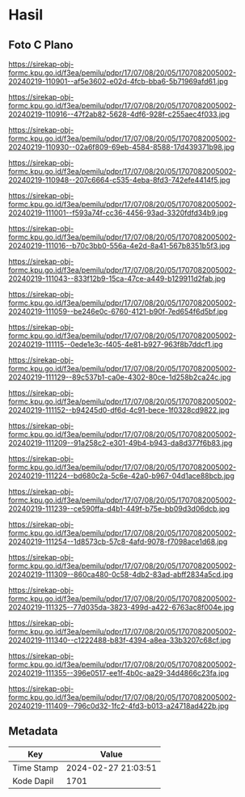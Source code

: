 # Hasil

## Foto C Plano

https://sirekap-obj-formc.kpu.go.id/f3ea/pemilu/pdpr/17/07/08/20/05/1707082005002-20240219-110901--af5e3602-e02d-4fcb-bba6-5b71969afd61.jpg

https://sirekap-obj-formc.kpu.go.id/f3ea/pemilu/pdpr/17/07/08/20/05/1707082005002-20240219-110916--47f2ab82-5628-4df6-928f-c255aec4f033.jpg

https://sirekap-obj-formc.kpu.go.id/f3ea/pemilu/pdpr/17/07/08/20/05/1707082005002-20240219-110930--02a6f809-69eb-4584-8588-17d439371b98.jpg

https://sirekap-obj-formc.kpu.go.id/f3ea/pemilu/pdpr/17/07/08/20/05/1707082005002-20240219-110948--207c6664-c535-4eba-8fd3-742efe4414f5.jpg

https://sirekap-obj-formc.kpu.go.id/f3ea/pemilu/pdpr/17/07/08/20/05/1707082005002-20240219-111001--f593a74f-cc36-4456-93ad-3320fdfd34b9.jpg

https://sirekap-obj-formc.kpu.go.id/f3ea/pemilu/pdpr/17/07/08/20/05/1707082005002-20240219-111016--b70c3bb0-556a-4e2d-8a41-567b8351b5f3.jpg

https://sirekap-obj-formc.kpu.go.id/f3ea/pemilu/pdpr/17/07/08/20/05/1707082005002-20240219-111043--833f12b9-15ca-47ce-a449-b129911d2fab.jpg

https://sirekap-obj-formc.kpu.go.id/f3ea/pemilu/pdpr/17/07/08/20/05/1707082005002-20240219-111059--be246e0c-6760-4121-b90f-7ed654f6d5bf.jpg

https://sirekap-obj-formc.kpu.go.id/f3ea/pemilu/pdpr/17/07/08/20/05/1707082005002-20240219-111115--0ede1e3c-f405-4e81-b927-963f8b7ddcf1.jpg

https://sirekap-obj-formc.kpu.go.id/f3ea/pemilu/pdpr/17/07/08/20/05/1707082005002-20240219-111129--89c537b1-ca0e-4302-80ce-1d258b2ca24c.jpg

https://sirekap-obj-formc.kpu.go.id/f3ea/pemilu/pdpr/17/07/08/20/05/1707082005002-20240219-111152--b94245d0-df6d-4c91-bece-1f0328cd9822.jpg

https://sirekap-obj-formc.kpu.go.id/f3ea/pemilu/pdpr/17/07/08/20/05/1707082005002-20240219-111209--91a258c2-e301-49b4-b943-da8d377f6b83.jpg

https://sirekap-obj-formc.kpu.go.id/f3ea/pemilu/pdpr/17/07/08/20/05/1707082005002-20240219-111224--bd680c2a-5c6e-42a0-b967-04d1ace88bcb.jpg

https://sirekap-obj-formc.kpu.go.id/f3ea/pemilu/pdpr/17/07/08/20/05/1707082005002-20240219-111239--ce590ffa-d4b1-449f-b75e-bb09d3d06dcb.jpg

https://sirekap-obj-formc.kpu.go.id/f3ea/pemilu/pdpr/17/07/08/20/05/1707082005002-20240219-111254--1d8573cb-57c8-4afd-9078-f7098ace1d68.jpg

https://sirekap-obj-formc.kpu.go.id/f3ea/pemilu/pdpr/17/07/08/20/05/1707082005002-20240219-111309--860ca480-0c58-4db2-83ad-abff2834a5cd.jpg

https://sirekap-obj-formc.kpu.go.id/f3ea/pemilu/pdpr/17/07/08/20/05/1707082005002-20240219-111325--77d035da-3823-499d-a422-6763ac8f004e.jpg

https://sirekap-obj-formc.kpu.go.id/f3ea/pemilu/pdpr/17/07/08/20/05/1707082005002-20240219-111340--c1222488-b83f-4394-a8ea-33b3207c68cf.jpg

https://sirekap-obj-formc.kpu.go.id/f3ea/pemilu/pdpr/17/07/08/20/05/1707082005002-20240219-111355--396e0517-ee1f-4b0c-aa29-34d4866c23fa.jpg

https://sirekap-obj-formc.kpu.go.id/f3ea/pemilu/pdpr/17/07/08/20/05/1707082005002-20240219-111409--796c0d32-1fc2-4fd3-b013-a24718ad422b.jpg


## Metadata

| Key        | Value               |
| ---------- | ------------------- |
| Time Stamp | 2024-02-27 21:03:51 |
| Kode Dapil | 1701                |



